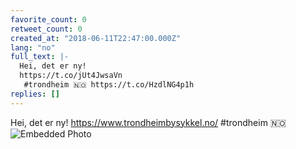 ```yaml
---
favorite_count: 0
retweet_count: 0
created_at: "2018-06-11T22:47:00.000Z"
lang: "no"
full_text: |-
  Hei, det er ny!
  https://t.co/jUt4JwsaVn
   #trondheim 🇳🇴 https://t.co/HzdlNG4p1h
replies: []
---
```


Hei, det er ny! <https://www.trondheimbysykkel.no/> #trondheim 🇳🇴
![Embedded Photo](https://twitter-media-coderbyheart.s3.eu-north-1.amazonaws.com/1006306836507758593-DfceuKcWAAA9DcQ.jpg)
